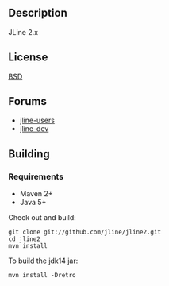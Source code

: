 Description
-----------

JLine 2.x

License
-------

[BSD](http://www.opensource.org/licenses/bsd-license.php)

Forums
------

* [jline-users](https://groups.google.com/forum/?hl=en&fromgroups#!forum/jline-users)
* [jline-dev](https://groups.google.com/forum/?hl=en&fromgroups#!forum/jline-dev)

Building
--------

### Requirements

* Maven 2+
* Java 5+

Check out and build:

    git clone git://github.com/jline/jline2.git
    cd jline2
    mvn install

To build the jdk14 jar:

    mvn install -Dretro

